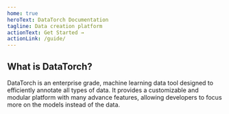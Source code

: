 ```yaml
---
home: true
heroText: DataTorch Documentation
tagline: Data creation platform
actionText: Get Started →
actionLink: /guide/
---
```


## What is DataTorch?

DataTorch is an enterprise grade, machine learning data tool designed to
efficiently annotate all types of data. It provides a customizable and modular
platform with many advance features, allowing developers to focus more on the
models instead of the data.
